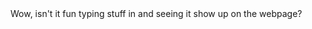 <html>
  <head>
    <title>
Rachel's Webpage
    </title>
  </head>
  <body>
    Wow, isn't it fun typing stuff in and seeing it show up on the webpage?
  </body>
</html>
